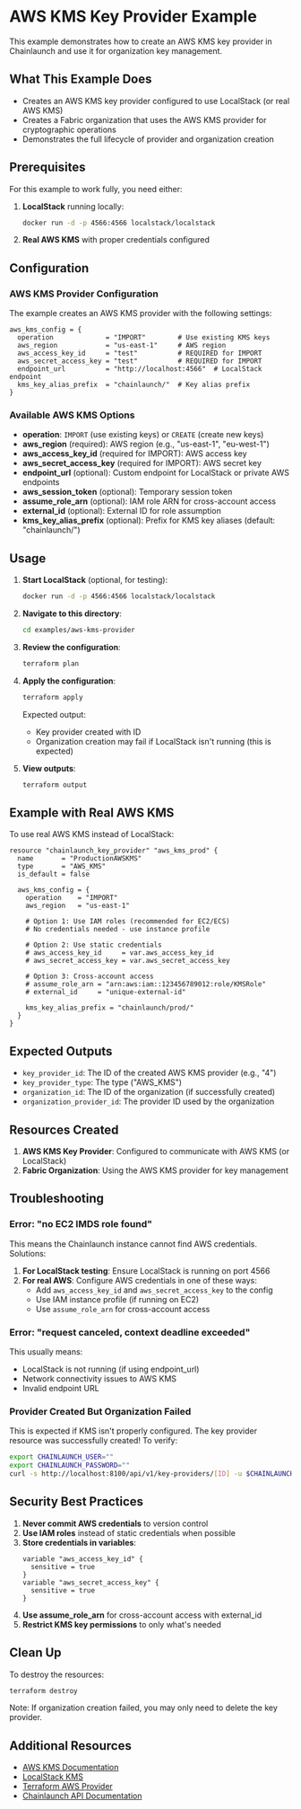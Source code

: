 # AWS KMS Key Provider Example

This example demonstrates how to create an AWS KMS key provider in Chainlaunch and use it for organization key management.

## What This Example Does

- Creates an AWS KMS key provider configured to use LocalStack (or real AWS KMS)
- Creates a Fabric organization that uses the AWS KMS provider for cryptographic operations
- Demonstrates the full lifecycle of provider and organization creation

## Prerequisites

For this example to work fully, you need either:

1. **LocalStack** running locally:
   ```bash
   docker run -d -p 4566:4566 localstack/localstack
   ```

2. **Real AWS KMS** with proper credentials configured

## Configuration

### AWS KMS Provider Configuration

The example creates an AWS KMS provider with the following settings:

```hcl
aws_kms_config = {
  operation             = "IMPORT"        # Use existing KMS keys
  aws_region            = "us-east-1"     # AWS region
  aws_access_key_id     = "test"          # REQUIRED for IMPORT
  aws_secret_access_key = "test"          # REQUIRED for IMPORT
  endpoint_url          = "http://localhost:4566"  # LocalStack endpoint
  kms_key_alias_prefix  = "chainlaunch/"  # Key alias prefix
}
```

### Available AWS KMS Options

- **operation**: `IMPORT` (use existing keys) or `CREATE` (create new keys)
- **aws_region** (required): AWS region (e.g., "us-east-1", "eu-west-1")
- **aws_access_key_id** (required for IMPORT): AWS access key
- **aws_secret_access_key** (required for IMPORT): AWS secret key
- **endpoint_url** (optional): Custom endpoint for LocalStack or private AWS endpoints
- **aws_session_token** (optional): Temporary session token
- **assume_role_arn** (optional): IAM role ARN for cross-account access
- **external_id** (optional): External ID for role assumption
- **kms_key_alias_prefix** (optional): Prefix for KMS key aliases (default: "chainlaunch/")

## Usage

1. **Start LocalStack** (optional, for testing):
   ```bash
   docker run -d -p 4566:4566 localstack/localstack
   ```

2. **Navigate to this directory**:
   ```bash
   cd examples/aws-kms-provider
   ```

3. **Review the configuration**:
   ```bash
   terraform plan
   ```

4. **Apply the configuration**:
   ```bash
   terraform apply
   ```

   Expected output:
   - Key provider created with ID
   - Organization creation may fail if LocalStack isn't running (this is expected)

5. **View outputs**:
   ```bash
   terraform output
   ```

## Example with Real AWS KMS

To use real AWS KMS instead of LocalStack:

```hcl
resource "chainlaunch_key_provider" "aws_kms_prod" {
  name       = "ProductionAWSKMS"
  type       = "AWS_KMS"
  is_default = false

  aws_kms_config = {
    operation    = "IMPORT"
    aws_region   = "us-east-1"

    # Option 1: Use IAM roles (recommended for EC2/ECS)
    # No credentials needed - use instance profile

    # Option 2: Use static credentials
    # aws_access_key_id     = var.aws_access_key_id
    # aws_secret_access_key = var.aws_secret_access_key

    # Option 3: Cross-account access
    # assume_role_arn = "arn:aws:iam::123456789012:role/KMSRole"
    # external_id     = "unique-external-id"

    kms_key_alias_prefix = "chainlaunch/prod/"
  }
}
```

## Expected Outputs

- `key_provider_id`: The ID of the created AWS KMS provider (e.g., "4")
- `key_provider_type`: The type ("AWS_KMS")
- `organization_id`: The ID of the organization (if successfully created)
- `organization_provider_id`: The provider ID used by the organization

## Resources Created

1. **AWS KMS Key Provider**: Configured to communicate with AWS KMS (or LocalStack)
2. **Fabric Organization**: Using the AWS KMS provider for key management

## Troubleshooting

### Error: "no EC2 IMDS role found"

This means the Chainlaunch instance cannot find AWS credentials. Solutions:

1. **For LocalStack testing**: Ensure LocalStack is running on port 4566
2. **For real AWS**: Configure AWS credentials in one of these ways:
   - Add `aws_access_key_id` and `aws_secret_access_key` to the config
   - Use IAM instance profile (if running on EC2)
   - Use `assume_role_arn` for cross-account access

### Error: "request canceled, context deadline exceeded"

This usually means:
- LocalStack is not running (if using endpoint_url)
- Network connectivity issues to AWS KMS
- Invalid endpoint URL

### Provider Created But Organization Failed

This is expected if KMS isn't properly configured. The key provider resource was successfully created! To verify:

```bash
export CHAINLAUNCH_USER=""
export CHAINLAUNCH_PASSWORD=""
curl -s http://localhost:8100/api/v1/key-providers/[ID] -u $CHAINLAUNCH_USER:$CHAINLAUNCH_PASSWORD
```

## Security Best Practices

1. **Never commit AWS credentials** to version control
2. **Use IAM roles** instead of static credentials when possible
3. **Store credentials in variables**:
   ```hcl
   variable "aws_access_key_id" {
     sensitive = true
   }
   variable "aws_secret_access_key" {
     sensitive = true
   }
   ```
4. **Use assume_role_arn** for cross-account access with external_id
5. **Restrict KMS key permissions** to only what's needed

## Clean Up

To destroy the resources:

```bash
terraform destroy
```

Note: If organization creation failed, you may only need to delete the key provider.

## Additional Resources

- [AWS KMS Documentation](https://docs.aws.amazon.com/kms/)
- [LocalStack KMS](https://docs.localstack.cloud/user-guide/aws/kms/)
- [Terraform AWS Provider](https://registry.terraform.io/providers/hashicorp/aws/latest/docs)
- [Chainlaunch API Documentation](http://localhost:8100/api-docs)
